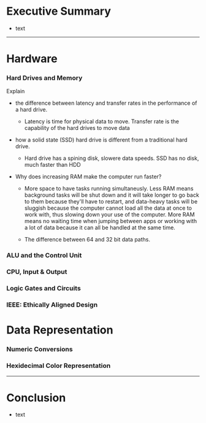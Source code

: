 # Executive Summary #
* text
***


# Hardware #


### Hard Drives and Memory ###

Explain
* the difference between latency and transfer rates in the performance of a hard drive.
  * Latency is time for physical data to move. Transfer rate is the capability of the hard drives to move data
  
* how a solid state (SSD) hard drive is different from a traditional hard drive.
  * Hard drive has a spining disk, slowere data speeds. SSD has no disk, much faster than HDD
  
* Why does increasing RAM make the computer run faster?
  * More space to have tasks running simultaneusly. Less RAM means background tasks will be shut down and it will take longer to go back to them because they'll have to restart, and data-heavy tasks will be sluggish because the computer cannot load all the data at once to work with, thus slowing down your use of the computer. More RAM means no waiting time when jumping between apps or working with a lot of data because it can all be handled at the same time.
  
  * The difference between 64 and 32 bit data paths.
  
  
  
### ALU and the Control Unit ###

### CPU, Input & Output ###

### Logic Gates and Circuits ###

### IEEE: Ethically Aligned Design ###


# Data Representation #

### Numeric Conversions ###

### Hexidecimal Color Representation ###

***
# Conclusion #
* text
